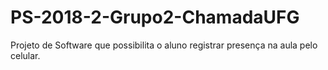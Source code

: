 # PS-2018-2-Grupo2-ChamadaUFG
Projeto de Software que possibilita o aluno registrar presença na aula pelo celular.
